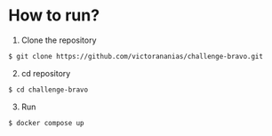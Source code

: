 # How to run?

1. Clone the repository
```sh
$ git clone https://github.com/victorananias/challenge-bravo.git
```
2. cd repository
```sh
$ cd challenge-bravo
```
3. Run
```sh
$ docker compose up
```



